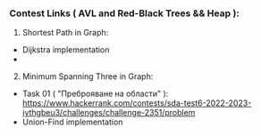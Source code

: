 ### Contest Links ( AVL and Red-Black Trees && Heap ):

1. Shortest Path in Graph:
- Dijkstra implementation
- 
2. Minimum Spanning Three in Graph:
- Task 01 ( "Преброяване на области" ): https://www.hackerrank.com/contests/sda-test6-2022-2023-iythgbeu3/challenges/challenge-2351/problem
- Union-Find implementation
